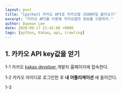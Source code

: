 ```yaml
---
layout: post
title: "[python] 카카오 API로 카카오맵 JSON파일 불러오기"
excerpt: "카카오 API를 이용해 카카오맵의 정보를 이용하자."
author: Dayeon Lee
date: 2020-09-17 21:42:00 +0800
tags: [python, Kakao, api, crawling]
---
```


## 1. 카카오 API key값을 얻기 

1-1 카카오 [kakao develper ](https://developers.kakao.com/) 개발자 홈페이지에 접속한다. 

1-2 카카오 아이디로 로그인한 후 **내 어플리케이션** 에 들어간다.  

1-3 

